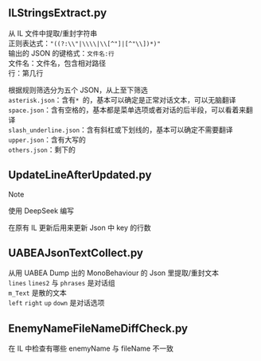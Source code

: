 ## ILStringsExtract.py

从 IL 文件中提取/重封字符串<br>
正则表达式：`"((?:\\"|\\\\|\\[^"]|[^"\\])*)"`<br>
输出的 JSON 的键格式：`文件名:行`<br>
文件名：文件名，包含相对路径<br>
行：第几行

根据规则筛选分为五个 JSON，从上至下筛选<br>
`asterisk.json`：含有`* `的，基本可以确定是正常对话文本，可以无脑翻译<br>
`space.json`：含有空格的，基本都是菜单选项或者对话的后半段，可以看着来翻译<br>
`slash_underline.json`：含有斜杠或下划线的，基本可以确定不需要翻译<br>
`upper.json`：含有大写的<br>
`others.json`：剩下的

## UpdateLineAfterUpdated.py
> [!NOTE]
> 使用 DeepSeek 编写

在原有 IL 更新后用来更新 Json 中 key 的行数

## UABEAJsonTextCollect.py
从用 UABEA Dump 出的 MonoBehaviour 的 Json 里提取/重封文本<br>
`lines` `lines2` 与 `phrases` 是对话组<br>
`m_Text` 是散的文本<br>
`left` `right` `up` `down` 是对话选项

## EnemyNameFileNameDiffCheck.py
在 IL 中检查有哪些 enemyName 与 fileName 不一致
